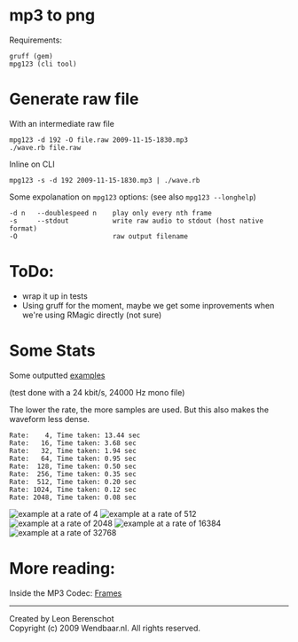 mp3 to png
==========

Requirements:

    gruff (gem)
    mpg123 (cli tool)

Generate raw file
=================

With an intermediate raw file

    mpg123 -d 192 -O file.raw 2009-11-15-1830.mp3
    ./wave.rb file.raw

Inline on CLI

    mpg123 -s -d 192 2009-11-15-1830.mp3 | ./wave.rb

Some expolanation on `mpg123` options: (see also `mpg123 --longhelp`)

	-d n   --doublespeed n    play only every nth frame
	-s     --stdout           write raw audio to stdout (host native format)
	-O                        raw output filename

ToDo:
=====

* wrap it up in tests
* Using gruff for the moment, maybe we get some inprovements when we're using RMagic directly (not sure)

Some Stats
==========

Some outputted [examples](http://wendbaar.nl/github/)

(test done with a 24 kbit/s, 24000 Hz mono file)

The lower the rate, the more samples are used. But this also makes the waveform less dense.

	Rate:    4, Time taken: 13.44 sec
	Rate:   16, Time taken: 3.68 sec
	Rate:   32, Time taken: 1.94 sec
	Rate:   64, Time taken: 0.95 sec
	Rate:  128, Time taken: 0.50 sec
	Rate:  256, Time taken: 0.35 sec
	Rate:  512, Time taken: 0.20 sec
	Rate: 1024, Time taken: 0.12 sec
	Rate: 2048, Time taken: 0.08 sec

![example at a rate of 4    ](http://wendbaar.nl/github/generated_from_file_0004.png "Rate of 4")
![example at a rate of 512  ](http://wendbaar.nl/github/generated_from_file_0512.png "Rate of 512")
![example at a rate of 2048 ](http://wendbaar.nl/github/generated_from_file_2048.png "Rate of 2048")
![example at a rate of 16384](http://wendbaar.nl/github/generated_from_file_16384.png "Rate of 16384")
![example at a rate of 32768](http://wendbaar.nl/github/generated_from_file_32768.png "Rate of 32768")

More reading:
==========

Inside the MP3 Codec: [Frames](http://www.mp3-converter.com/mp3codec/frames.htm) 


---

Created by Leon Berenschot  
Copyright (c) 2009 Wendbaar.nl. All rights reserved.

